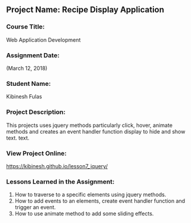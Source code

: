 ## Project Name:  Recipe Display Application

### Course Title:
Web Application Development

### Assignment Date:  
(March 12, 2018)

### Student Name:  
Kibinesh Fulas

### Project Description:
This projects uses jquery methods  particularly click, hover, animate methods and  creates an event handler function display  to hide and show text. text.  

### View Project Online:
https://kibinesh.github.io/lesson7_jquery/

### Lessons Learned in the Assignment:
1. How to traverse to a specific elements using jquery methods. 
2. How to add events to an elements, create event handler function and trigger an event.
3. How to use animate method to add some sliding effects.
